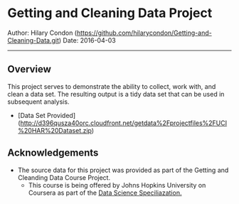 Getting and Cleaning Data Project
====================================
Author: Hilary Condon  (https://github.com/hilarycondon/Getting-and-Cleaning-Data.git)
Date: 2016-04-03
***

## Overview
This project serves to demonstrate the ability to collect, work with, and clean a data set. The resulting output is a tidy data set that can be used in subsequent analysis. 
+  [Data Set Provided] (http://d396qusza40orc.cloudfront.net/getdata%2Fprojectfiles%2FUCI%20HAR%20Dataset.zip)



## Acknowledgements
* The source data for this project was provided as part of the Getting and Cleanding Data Course Project.
  + This course is being offered by Johns Hopkins University on Coursera as part of the [Data Science Speciliazation.](http://www.coursera.org/specializations/jhu-data-science)
  
